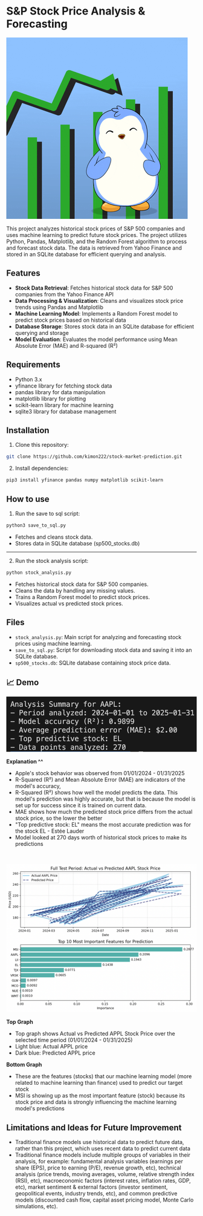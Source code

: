 # S&P Stock Price Analysis & Forecasting 

![Penguin cartoon with stocks chart](./assets/stocks.gif)

This project analyzes historical stock prices of S&P 500 companies and uses machine learning to predict future stock prices. The project utilizes Python, Pandas, Matplotlib, and the Random Forest algorithm to process and forecast stock data. The data is retrieved from Yahoo Finance and stored in an SQLite database for efficient querying and analysis.

## Features
- **Stock Data Retrieval**: Fetches historical stock data for S&P 500 companies from the Yahoo Finance API
- **Data Processing & Visualization**: Cleans and visualizes stock price trends using Pandas and Matplotlib
- **Machine Learning Model**: Implements a Random Forest model to predict stock prices based on historical data
- **Database Storage**: Stores stock data in an SQLite database for efficient querying and storage
- **Model Evaluation**: Evaluates the model performance using Mean Absolute Error (MAE) and R-squared (R²)

## Requirements 
- Python 3.x
- yfinance library for fetching stock data
- pandas library for data manipulation
- matplotlib library for plotting
- scikit-learn library for machine learning
- sqlite3 library for database management

## Installation 
1. Clone this repository: 
```bash
git clone https://github.com/kimon222/stock-market-prediction.git
```

2. Install dependencies: 
```bash
pip3 install yfinance pandas numpy matplotlib scikit-learn
```

## How to use   
1. Run the save to sql script:
```bash
python3 save_to_sql.py
```

- Fetches and cleans stock data.
- Stores data in SQLite database (sp500_stocks.db)

---

2. Run the stock analysis script:
```bash
python stock_analysis.py
```

- Fetches historical stock data for S&P 500 companies.
- Cleans the data by handling any missing values.
- Trains a Random Forest model to predict stock prices.
- Visualizes actual vs predicted stock prices.

## Files
- `stock_analysis.py`: Main script for analyzing and forecasting stock prices using machine learning.
- `save_to_sql.py`: Script for downloading stock data and saving it into an SQLite database.
- `sp500_stocks.db`: SQLite database containing stock price data.

## 📈 Demo
<p align="left">
  <img src="./assets/screenshots/screenshot1.png" alt="Analysis Summary for APPL" width="600">
</p>  

**Explanation ^^**
- Apple's stock behavior was observed from 01/01/2024 - 01/31/2025
- R-Squared (R²) and Mean Absolute Error (MAE) are indicators of the model's accuracy,
- R-Squared (R²) shows how well the model predicts the data. This model's prediction was highly accurate, but that is because the model is set up for success since it is trained on current data.
- MAE shows how much the predicted stock price differs from the actual stock price, so the lower the better
- "Top predictive stock: EL" means the most accurate prediction was for the stock EL - Estée Lauder
- Model looked at 270 days worth of historical stock prices to make its predictions

<br/>

<p align="left">
  <img src="./assets/screenshots/screenshot2.png" alt="Charts showing predicted vs actual stock behavior" width="600">
</p>  

**Top Graph**
- Top graph shows Actual vs Predicted APPL Stock Price over the selected time period (01/01/2024 - 01/31/2025)
- Light blue: Actual APPL price 
- Dark blue: Predicted APPL price 

**Bottom Graph**
- These are the features (stocks) that our machine learning model (more related to machine learning than finance) used to predict our target stock
- MSI is showing up as the most important feature (stock) because its stock price and data is strongly influencing the machine learning model's predictions

## Limitations and Ideas for Future Improvement 
- Traditional finance models use historical data to predict future data, rather than this project, which uses recent data to predict current data
- Traditional finance models include multiple groups of variables in their analysis, for example: fundamental analysis variables (earnings per share (EPS), price to earning (P/E), revenue growth, etc), technical analysis (price trends, moving averages, volume, relative strength index (RSI), etc), macroeconomic factors (interest rates, inflation rates, GDP, etc), market sentiment & external factors (investor sentiment, geopolitical events, industry trends, etc), and common predictive models (discounted cash flow, capital asset pricing model, Monte Carlo simulations, etc).  
